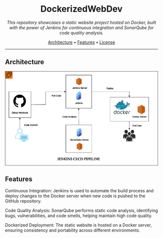 <h1 align="center">DockerizedWebDev</h1>

<p align="center">
  <em>This repository showcases a static website project hosted on Docker, built with the power of Jenkins for continuous integration and SonarQube for code quality analysis.</em>
</p>

<p align="center">
  <a href="#Architecture">Architecture</a> •
  <a href="#Features">Features</a> •
  <a href="#license">License</a>
</p>

---

## Architecture

<p align="center">
  <img src="img/DockerizedWebDev.drawio.png" alt="Demo Screenshot" width="800">
</p>

## Features

Continuous Integration: Jenkins is used to automate the build process and deploy changes to the Docker server when new code is pushed to the GitHub repository.

Code Quality Analysis: SonarQube performs static code analysis, identifying bugs, vulnerabilities, and code smells, helping maintain high code quality.

Dockerized Deployment: The static website is hosted on a Docker server, ensuring consistency and portability across different environments.
